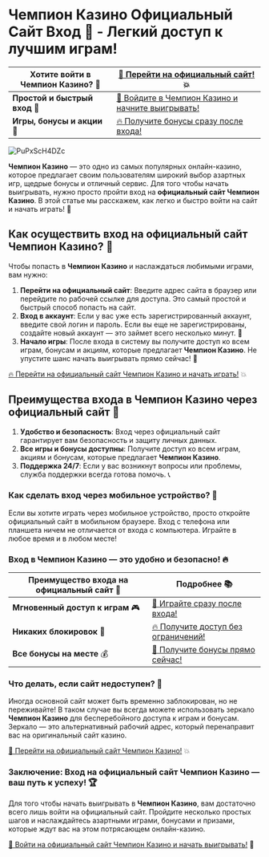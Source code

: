 # Чемпион Казино Официальный Сайт Вход 🎰 - Легкий доступ к лучшим играм!

| **Хотите войти в Чемпион Казино?** 🎯 | [🔗 Перейти на официальный сайт!](https://champcasino.ink/pobeda/doa-hats?p80412p305331p112c) 💥 |  
|------------------------------------|---------------------------------------------------------------|  
| **Простой и быстрый вход** 🔑 | [🎰 Войдите в Чемпион Казино и начните выигрывать!](https://champcasino.ink/pobeda/doa-hats?p80412p305331p112c) |  
| **Игры, бонусы и акции** 🎁 | [🔥 Получите бонусы сразу после входа!](https://champcasino.ink/pobeda/doa-hats?p80412p305331p112c) |  

![PuPxScH4DZc](https://github.com/user-attachments/assets/10b4880b-d621-4820-b330-fbec9cd539c3)

**Чемпион Казино** — это одно из самых популярных онлайн-казино, которое предлагает своим пользователям широкий выбор азартных игр, щедрые бонусы и отличный сервис. Для того чтобы начать выигрывать, нужно просто пройти вход на **официальный сайт Чемпион Казино**. В этой статье мы расскажем, как легко и быстро войти на сайт и начать играть! 🚀

## Как осуществить вход на официальный сайт Чемпион Казино? 🎲

Чтобы попасть в **Чемпион Казино** и наслаждаться любимыми играми, вам нужно:

1. **Перейти на официальный сайт**: Введите адрес сайта в браузер или перейдите по рабочей ссылке для доступа. Это самый простой и быстрый способ попасть на сайт.
2. **Вход в аккаунт**: Если у вас уже есть зарегистрированный аккаунт, введите свой логин и пароль. Если вы еще не зарегистрированы, создайте новый аккаунт — это займет всего несколько минут. 🔑
3. **Начало игры**: После входа в систему вы получите доступ ко всем играм, бонусам и акциям, которые предлагает **Чемпион Казино**. Не упустите шанс начать выигрывать прямо сейчас! 🎰

[🔥 Перейти на официальный сайт Чемпион Казино и начать играть!](https://champcasino.ink/pobeda/doa-hats?p80412p305331p112c) 💥

## Преимущества входа в Чемпион Казино через официальный сайт 🚀

1. **Удобство и безопасность**: Вход через официальный сайт гарантирует вам безопасность и защиту личных данных.
2. **Все игры и бонусы доступны**: Получите доступ ко всем играм, акциям и бонусам, которые предлагает **Чемпион Казино**.
3. **Поддержка 24/7**: Если у вас возникнут вопросы или проблемы, служба поддержки всегда готова помочь. 📞

### Как сделать вход через мобильное устройство? 📱

Если вы хотите играть через мобильное устройство, просто откройте официальный сайт в мобильном браузере. Вход с телефона или планшета ничем не отличается от входа с компьютера. Играйте в любое время и в любом месте!

### Вход в Чемпион Казино — это удобно и безопасно! 🔥

| Преимущество входа на официальный сайт 🏅 | Подробнее 📚 |  
|--------------------------------------|-------------|  
| **Мгновенный доступ к играм** 🎮 | [🎯 Играйте сразу после входа!](https://champcasino.ink/pobeda/doa-hats?p80412p305331p112c) |  
| **Никаких блокировок** 🚫 | [🔥 Получите доступ без ограничений!](https://champcasino.ink/pobeda/doa-hats?p80412p305331p112c) |  
| **Все бонусы на месте** 💰 | [🎯 Получите бонусы прямо сейчас!](https://champcasino.ink/pobeda/doa-hats?p80412p305331p112c) |  

### Что делать, если сайт недоступен? 🔑

Иногда основной сайт может быть временно заблокирован, но не переживайте! В таком случае вы всегда можете использовать зеркало **Чемпион Казино** для бесперебойного доступа к играм и бонусам. Зеркало — это альтернативный рабочий адрес, который перенаправит вас на оригинальный сайт казино.

[🎯 Перейти на официальный сайт Чемпион Казино!](https://champcasino.ink/pobeda/doa-hats?p80412p305331p112c) 💥

### Заключение: Вход на официальный сайт Чемпион Казино — ваш путь к успеху! 🏆

Для того чтобы начать выигрывать в **Чемпион Казино**, вам достаточно всего лишь войти на официальный сайт. Пройдите несколько простых шагов и наслаждайтесь азартными играми, бонусами и призами, которые ждут вас на этом потрясающем онлайн-казино.

[🎯 Войти на официальный сайт Чемпион Казино и начать выигрывать!](https://champcasino.ink/pobeda/doa-hats?p80412p305331p112c) 🎰
